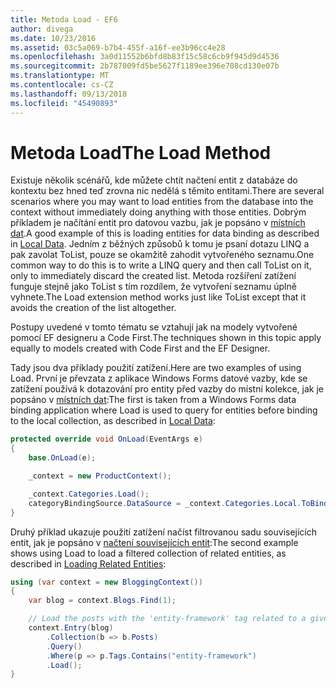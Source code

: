 ```yaml
---
title: Metoda Load - EF6
author: divega
ms.date: 10/23/2016
ms.assetid: 03c5a069-b7b4-455f-a16f-ee3b96cc4e28
ms.openlocfilehash: 3a0d11552b6bfd8b83f15c58c6cb9f945d9d4536
ms.sourcegitcommit: 2b787009fd5be5627f1189ee396e708cd130e07b
ms.translationtype: MT
ms.contentlocale: cs-CZ
ms.lasthandoff: 09/13/2018
ms.locfileid: "45490893"
---
```

# <a name="the-load-method"></a><span data-ttu-id="5c802-102">Metoda Load</span><span class="sxs-lookup"><span data-stu-id="5c802-102">The Load Method</span></span>
<span data-ttu-id="5c802-103">Existuje několik scénářů, kde můžete chtít načtení entit z databáze do kontextu bez hned teď zrovna nic nedělá s těmito entitami.</span><span class="sxs-lookup"><span data-stu-id="5c802-103">There are several scenarios where you may want to load entities from the database into the context without immediately doing anything with those entities.</span></span> <span data-ttu-id="5c802-104">Dobrým příkladem je načítání entit pro datovou vazbu, jak je popsáno v [místních dat](~/ef6/querying/local-data.md).</span><span class="sxs-lookup"><span data-stu-id="5c802-104">A good example of this is loading entities for data binding as described in [Local Data](~/ef6/querying/local-data.md).</span></span> <span data-ttu-id="5c802-105">Jedním z běžných způsobů k tomu je psaní dotazu LINQ a pak zavolat ToList, pouze se okamžitě zahodit vytvořeného seznamu.</span><span class="sxs-lookup"><span data-stu-id="5c802-105">One common way to do this is to write a LINQ query and then call ToList on it, only to immediately discard the created list.</span></span> <span data-ttu-id="5c802-106">Metoda rozšíření zatížení funguje stejně jako ToList s tím rozdílem, že vytvoření seznamu úplně vyhnete.</span><span class="sxs-lookup"><span data-stu-id="5c802-106">The Load extension method works just like ToList except that it avoids the creation of the list altogether.</span></span>  

<span data-ttu-id="5c802-107">Postupy uvedené v tomto tématu se vztahují jak na modely vytvořené pomocí EF designeru a Code First.</span><span class="sxs-lookup"><span data-stu-id="5c802-107">The techniques shown in this topic apply equally to models created with Code First and the EF Designer.</span></span>  

<span data-ttu-id="5c802-108">Tady jsou dva příklady použití zatížení.</span><span class="sxs-lookup"><span data-stu-id="5c802-108">Here are two examples of using Load.</span></span> <span data-ttu-id="5c802-109">První je převzata z aplikace Windows Forms datové vazby, kde se zatížení používá k dotazování pro entity před vazby do místní kolekce, jak je popsáno v [místních dat](~/ef6/querying/local-data.md):</span><span class="sxs-lookup"><span data-stu-id="5c802-109">The first is taken from a Windows Forms data binding application where Load is used to query for entities before binding to the local collection, as described in [Local Data](~/ef6/querying/local-data.md):</span></span>  

``` csharp
protected override void OnLoad(EventArgs e)
{
    base.OnLoad(e);

    _context = new ProductContext();

    _context.Categories.Load();
    categoryBindingSource.DataSource = _context.Categories.Local.ToBindingList();
}
```  

<span data-ttu-id="5c802-110">Druhý příklad ukazuje použití zatížení načíst filtrovanou sadu souvisejících entit, jak je popsáno v [načtení souvisejících entit](~/ef6/querying/related-data.md):</span><span class="sxs-lookup"><span data-stu-id="5c802-110">The second example shows using Load to load a filtered collection of related entities, as described in [Loading Related Entities](~/ef6/querying/related-data.md):</span></span>  

``` csharp
using (var context = new BloggingContext())
{
    var blog = context.Blogs.Find(1);

    // Load the posts with the 'entity-framework' tag related to a given blog
    context.Entry(blog)
        .Collection(b => b.Posts)
        .Query()
        .Where(p => p.Tags.Contains("entity-framework")
        .Load();
}
```  
